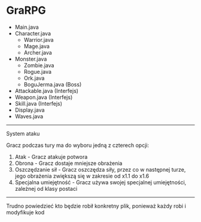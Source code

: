 # GraRPG

- Main.java 
- Character.java
  - Warrior.java
  - Mage.java
  - Archer.java
- Monster.java 
  - Zombie.java
  - Rogue.java
  - Ork.java
  - BoguJerma.java (Boss)
- Attackable.java (Interfejs)
- Weapon.java (Interfejs)
- Skill.java (Interfejs)
- Display.java
- Waves.java

------------------------------
System ataku

Gracz podczas tury ma do wyboru jedną z czterech opcji:
  1. Atak - Gracz atakuje potwora
  2. Obrona - Gracz dostaje mniejsze obrażenia 
  3. Oszczędzanie sił - Gracz oszczędza siły, przez co w następnej turze, jego obrażenia zwiększą się w zakresie od x1.1 do x1.6
  4. Specjalna umiejętność - Gracz używa swojej specjalnej umiejętności, zależnej od klasy postaci
------------------------------
Trudno powiedzieć kto będzie robił konkretny plik, ponieważ każdy robi i modyfikuje kod

